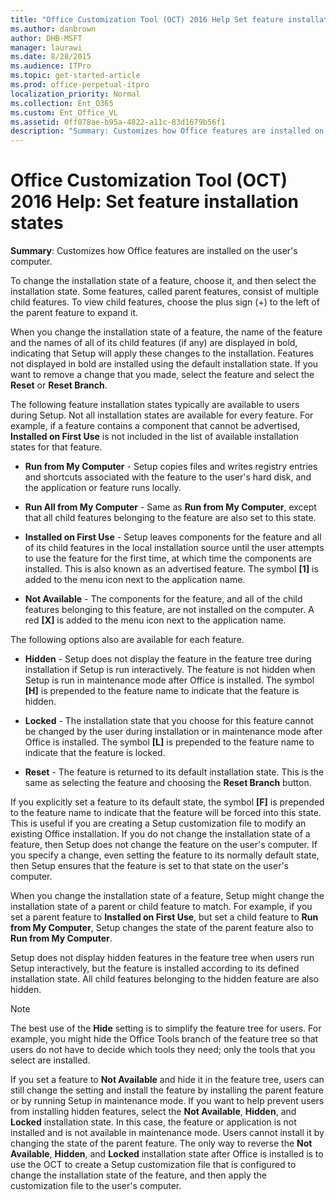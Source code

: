 ```yaml
---
title: "Office Customization Tool (OCT) 2016 Help Set feature installation states"
ms.author: danbrown
author: DHB-MSFT
manager: laurawi
ms.date: 8/28/2015
ms.audience: ITPro
ms.topic: get-started-article
ms.prod: office-perpetual-itpro
localization_priority: Normal
ms.collection: Ent_O365
ms.custom: Ent_Office_VL
ms.assetid: 0ff078ae-b95a-4822-a11c-83d1679b56f1
description: "Summary: Customizes how Office features are installed on the user's computer."
---
```


# Office Customization Tool (OCT) 2016 Help: Set feature installation states

 **Summary**: Customizes how Office features are installed on the user's computer.
  
To change the installation state of a feature, choose it, and then select the installation state. Some features, called parent features, consist of multiple child features. To view child features, choose the plus sign (+) to the left of the parent feature to expand it.
  
When you change the installation state of a feature, the name of the feature and the names of all of its child features (if any) are displayed in bold, indicating that Setup will apply these changes to the installation. Features not displayed in bold are installed using the default installation state. If you want to remove a change that you made, select the feature and select the **Reset** or **Reset Branch**.
  
The following feature installation states typically are available to users during Setup. Not all installation states are available for every feature. For example, if a feature contains a component that cannot be advertised, **Installed on First Use** is not included in the list of available installation states for that feature. 
  
- **Run from My Computer** - Setup copies files and writes registry entries and shortcuts associated with the feature to the user's hard disk, and the application or feature runs locally. 
    
- **Run All from My Computer** - Same as **Run from My Computer**, except that all child features belonging to the feature are also set to this state.
    
- **Installed on First Use** - Setup leaves components for the feature and all of its child features in the local installation source until the user attempts to use the feature for the first time, at which time the components are installed. This is also known as an advertised feature. The symbol **[1]** is added to the menu icon next to the application name. 
    
- **Not Available** - The components for the feature, and all of the child features belonging to this feature, are not installed on the computer. A red **[X]** is added to the menu icon next to the application name. 
    
The following options also are available for each feature.
  
- **Hidden** - Setup does not display the feature in the feature tree during installation if Setup is run interactively. The feature is not hidden when Setup is run in maintenance mode after Office is installed. The symbol **[H]** is prepended to the feature name to indicate that the feature is hidden. 
    
- **Locked** - The installation state that you choose for this feature cannot be changed by the user during installation or in maintenance mode after Office is installed. The symbol **[L]** is prepended to the feature name to indicate that the feature is locked. 
    
- **Reset** - The feature is returned to its default installation state. This is the same as selecting the feature and choosing the **Reset Branch** button. 
    
If you explicitly set a feature to its default state, the symbol **[F]** is prepended to the feature name to indicate that the feature will be forced into this state. This is useful if you are creating a Setup customization file to modify an existing Office installation. If you do not change the installation state of a feature, then Setup does not change the feature on the user's computer. If you specify a change, even setting the feature to its normally default state, then Setup ensures that the feature is set to that state on the user's computer. 
  
When you change the installation state of a feature, Setup might change the installation state of a parent or child feature to match. For example, if you set a parent feature to **Installed on First Use**, but set a child feature to **Run from My Computer**, Setup changes the state of the parent feature also to **Run from My Computer**.
  
Setup does not display hidden features in the feature tree when users run Setup interactively, but the feature is installed according to its defined installation state. All child features belonging to the hidden feature are also hidden.
  
> [!NOTE]
> The best use of the **Hide** setting is to simplify the feature tree for users. For example, you might hide the Office Tools branch of the feature tree so that users do not have to decide which tools they need; only the tools that you select are installed. 
  
If you set a feature to **Not Available** and hide it in the feature tree, users can still change the setting and install the feature by installing the parent feature or by running Setup in maintenance mode. If you want to help prevent users from installing hidden features, select the **Not Available**, **Hidden**, and **Locked** installation state. In this case, the feature or application is not installed and is not available in maintenance mode. Users cannot install it by changing the state of the parent feature. The only way to reverse the **Not Available**, **Hidden**, and **Locked** installation state after Office is installed is to use the OCT to create a Setup customization file that is configured to change the installation state of the feature, and then apply the customization file to the user's computer. 
  

